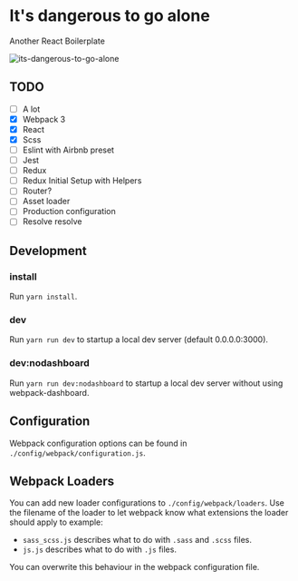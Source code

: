 # It's dangerous to go alone
Another React Boilerplate

![its-dangerous-to-go-alone](https://media.giphy.com/media/haBeggedmenEA/giphy.gif)

## TODO
- [ ] A lot
- [x] Webpack 3
- [x] React
- [x] Scss
- [ ] Eslint with Airbnb preset
- [ ] Jest
- [ ] Redux
- [ ] Redux Initial Setup with Helpers
- [ ] Router?
- [ ] Asset loader
- [ ] Production configuration
- [ ] Resolve resolve

## Development

### install
Run `yarn install`.

### dev
Run `yarn run dev` to startup a local dev server (default 0.0.0.0:3000).

### dev:nodashboard
Run `yarn run dev:nodashboard` to startup a local dev server without using webpack-dashboard.


## Configuration
Webpack configuration options can be found in `./config/webpack/configuration.js`.

## Webpack Loaders
You can add new loader configurations to `./config/webpack/loaders`.
Use the filename of the loader to let webpack know what extensions the loader should apply to
example:
- `sass_scss.js` describes what to do with `.sass` and `.scss` files.
- `js.js` describes what to do with `.js` files.

You can overwrite this behaviour in the webpack configuration file.

